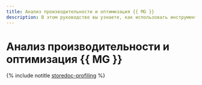 ```yaml
---
title: Анализ производительности и оптимизация {{ MG }}
description: В этом руководстве вы узнаете, как использовать инструменты диагностики производительности и мониторинга для диагностики производительности кластера {{ mmg-name }}, а также как устранять обнаруженные проблемы.
---
```


# Анализ производительности и оптимизация {{ MG }}

{% include notitle [storedoc-profiling](../../_tutorials/dataplatform/storedoc-profiling.md) %}
